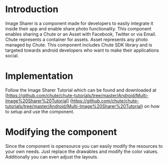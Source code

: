 
Introduction
====

Image Sharer is a component made for developers to easily integrate it inside their app and enable share photo functionality. This component enables sharing a Chute or an Asset with Facebook, Twitter or via Email. 
Chute represents a container for assets. Asset represents any photo managed by Chute.
This component includes Chute SDK library and is targeted towards android developers who want to make their applications social. 

Implementation
====

Follow the Image Sharer Tutorial which can be found and downloaded at [https://github.com/chute/chute-tutorials/tree/master/Android/Multi-Image%20Sharer%20Tutorial] (https://github.com/chute/chute-tutorials/tree/master/Android/Multi-Image%20Sharer%20Tutorial) on how to setup and use the component.

Modifying the component
====

Since the component is opensource you can easily modify the resources to your own needs. Just replace the drawables and modify the color values. Additionally you can even adjust the layouts.




